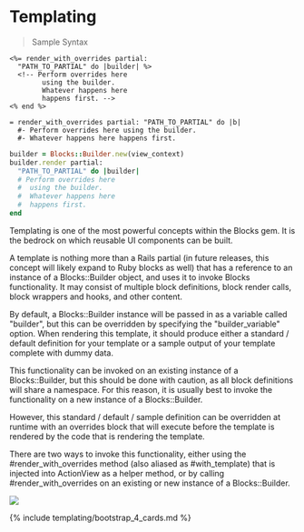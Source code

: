 # Templating

> Sample Syntax

```erb
<%= render_with_overrides partial:
  "PATH_TO_PARTIAL" do |builder| %>
  <!-- Perform overrides here
        using the builder.
        Whatever happens here
        happens first. -->
<% end %>
```

```haml
= render_with_overrides partial: "PATH_TO_PARTIAL" do |b|
  #- Perform overrides here using the builder.
  #- Whatever happens here happens first.
```

```ruby
builder = Blocks::Builder.new(view_context)
builder.render partial:
  "PATH_TO_PARTIAL" do |builder|
  # Perform overrides here
  #  using the builder.
  #  Whatever happens here
  #  happens first.
end
```

Templating is one of the most powerful concepts within the Blocks gem. It is the bedrock on which reusable UI components can be built.

A template is nothing more than a Rails partial (in future releases, this concept will likely expand to Ruby blocks as well) that has a reference to an instance of a Blocks::Builder object, and uses it to invoke Blocks functionality. It may consist of multiple block definitions, block render calls, block wrappers and hooks, and other content.

By default, a Blocks::Builder instance will be passed in as a variable called "builder", but this can be overridden by specifying the "builder_variable" option. When rendering this template, it should produce either a standard / default definition for your template or a sample output of your template complete with dummy data.

<aside class="warning">
  This functionality can be invoked on an existing instance of a Blocks::Builder, but this should be done with caution, as all block definitions will share a namespace. For this reason, it is usually best to invoke the functionality on a new instance of a Blocks::Builder.
</aside>

However, this standard / default / sample definition can be overridden at runtime with an overrides block that will execute before the template is rendered by the code that is rendering the template.

There are two ways to invoke this functionality, either using the #render_with_overrides method (also aliased as #with_template) that is injected into ActionView as a helper method, or by calling #render_with_overrides on an existing or new instance of a Blocks::Builder.

<img src="{{'/templating.png' | prepend: site.images_dir | prepend: '/'}}" />

{% include templating/bootstrap_4_cards.md %}